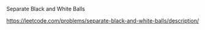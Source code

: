Separate Black and White Balls

https://leetcode.com/problems/separate-black-and-white-balls/description/
